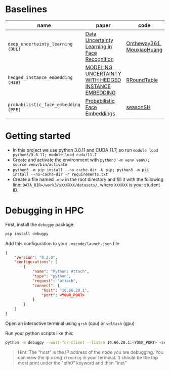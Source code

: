 # Baselines

| name                          | paper                                                                                                      | code                                                                                                           |
| ------------------------------- | ---------------------------------------------------------------------------------------------------------- | -------------------------------------------------------------------------------------------------------------- |
| `deep_uncertainty_learning (DUL)`              | [Data Uncertainty Learning in Face Recognition](https://arxiv.org/pdf/2003.11339.pdf)                      | [Ontheway361](https://github.com/Ontheway361/dul-pytorch), [MouxiaoHuang](https://github.com/MouxiaoHuang/DUL) |
| `hedged_instance_embedding (HIB)`     | [MODELING UNCERTAINTY WITH HEDGED INSTANCE EMBEDDING](https://arxiv.org/pdf/1810.00319.pdf)                | [RRoundTable](https://github.com/RRoundTable/hedged_instance_embedding)                                        |
| `probabilistic_face_embedding (PFE)`  | [Probabilistic Face Embeddings](https://arxiv.org/pdf/1904.09658.pdf)                                      | [seasonSH](https://github.com/seasonSH/Probabilistic-Face-Embeddings)                         |

# Getting started

* In this project we use python 3.8.11 and CUDA 11.7, so run `module load python3/3.8.11; module load cuda/11.7`
* Create and activate the environment with `python3 -m venv venv/; source venv/bin/activate`
* `python3 -m pip install --no-cache-dir -U pip; python3 -m pip install --no-cache-dir -r requirements.txt`
* Create a file named `.env` in the root directory and fill it with the following line: `DATA_DIR=/work3/sXXXXXX/datasets/`, where `XXXXXX` is your student ID.

# Debugging in HPC

First, install the `debugpy` package:
```bash
pip install debugpy
```

Add this configuration to your `.vscode/launch.json` file

```json
{
    "version": "0.2.0",
    "configurations": [
        {
            "name": "Python: Attach",
            "type": "python",
            "request": "attach",
            "connect": {
                "host": "10.66.20.1",
                "port": <YOUR_PORT>
            }
        }
    ]
}
```

Open an interactive terminal using `qrsh` (cpu) or `voltash` (gpu)

Run your python scripts like this:

```bash
python -m debugpy --wait-for-client --listen 10.66.20.1:<YOUR_PORT> <script.py>
```

> Hint: The "host" is the IP address of the node you are debugging. You can view the ip using `ifconfig` in your terminal. It should be the top most print under the "eth0" keyword and then "inet"
